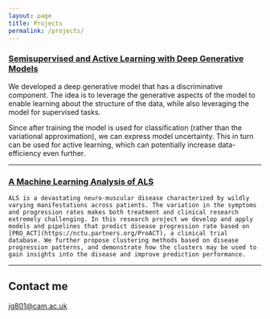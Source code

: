 ```yaml
---
layout: page
title: Projects
permalink: /projects/
---
```


### [Semisupervised and Active Learning with Deep Generative Models](https://github.com/Gordonjo/generativeSSL) 
We developed a deep generative model that has a discriminative component. The idea is to leverage the generative aspects of the model to enable learning about the structure of the data, while also leveraging the model for supervised tasks. 

Since after training the model is used for classification (rather than the variational approximation), we can express model uncertainty. This in turn can be used for active learning, which can potentially increase data-efficiency even further.

***


### [A Machine Learning Analysis of ALS](http://ieeexplore.ieee.org/abstract/document/7899957/) 
    
    ALS is a devastating neuro-muscular disease characterized by wildly varying manifestations across patients. The variation in the symptoms and progression rates makes both treatment and clinical research extremely challenging. In this research project we develop and apply models and pipelines that predict disease progression rate based on [PRO_ACT](https://nctu.partners.org/ProACT), a clinical trial database. We further propose clustering methods based on disease progression patterns, and demonstrate how the clusters may be used to gain insights into the disease and improve prediction performance.

***


## Contact me

[jg801@cam.ac.uk](mailto:jg801@cam.ac.uk)
